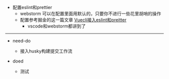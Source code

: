 - 配置eslint和prettier
    - webstorm 可以在配置里面用默认的，只要你不进行一些花里胡哨的操作
    - 配置参考掘金的这一篇文章 [Vuecli接入eslint和preitter](https://juejin.cn/post/6850037281957838855#heading-8)
        - vscode和webstorm都讲到了

---

- need-do
    - 接入husky构建提交工作流

- doed
    - 测试
